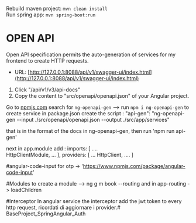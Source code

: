 Rebuild maven project: `mvn clean install`  
Run spring app: `mvn spring-boot:run`

# OPEN API

Open API specification permits the auto-generation of services for my frontend to create HTTP requests.

- URL: [http://127.0.0.1:8088/api/v1/swagger-ui/index.html](http://127.0.0.1:8088/api/v1/swagger-ui/index.html)

1. Click "/api/v1/v3/api-docs"
2. Copy the content to "src/openapi/openapi.json" of your Angular project.

Go to [npmjs.com](https://www.npmjs.com/) search for `ng-openapi-gen` --> run `npm i ng-openapi-gen`
 to create service in package.json create the script :  "api-gen": "ng-openapi-gen --input ./src/openapi/openapi.json --output ./src/app/services"

 that is in the format of the docs in ng-openapi-gen,
 then run 'npm run api-gen'

 next in app.module add :
   imports: [
            ....       
        HttpClientModule,
        ...
    ],
  providers: [
    ...
    HttpClient, 
    ....
  ]   


  #angular-code-input for otp -> 'https://www.npmjs.com/package/angular-code-input'


  #Modules 
  to create a module --> ng g m book --routing
and
  in app-routing -> loadChildren


#Interceptor
In angular service the interceptor add the jwt token to every http request, ricordati di aggiornare i provider.# BaseProject_SpringAngular_Auth
